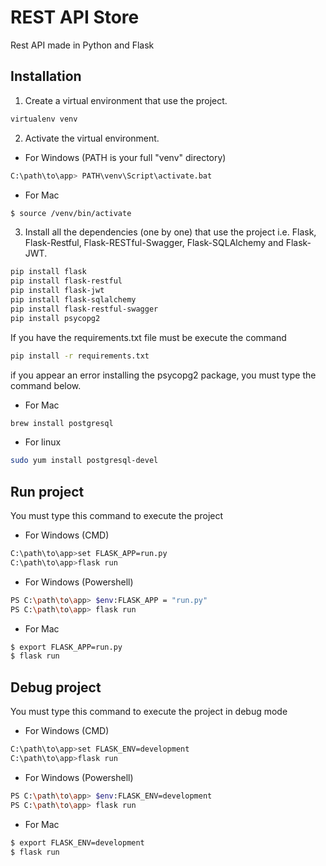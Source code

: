 # REST API Store

Rest API made in Python and Flask

## Installation

1. Create a virtual environment that use the project.

```bash
virtualenv venv
```

2. Activate the virtual environment.

* For Windows (PATH is your full "venv" directory)

```bash
C:\path\to\app> PATH\venv\Script\activate.bat
```

* For Mac
```bash
$ source /venv/bin/activate
```

3. Install all the dependencies (one by one) that use the project i.e. Flask, Flask-Restful, Flask-RESTful-Swagger, Flask-SQLAlchemy and Flask-JWT.

```bash
pip install flask
pip install flask-restful
pip install flask-jwt
pip install flask-sqlalchemy
pip install flask-restful-swagger
pip install psycopg2
```

If you have the requirements.txt file must be execute the command

```bash
pip install -r requirements.txt
```

if you appear an error installing the psycopg2 package, you must type the command below.

* For Mac
```bash
brew install postgresql
```

* For linux
```bash
sudo yum install postgresql-devel
```

## Run project

You must type this command to execute the project

* For Windows (CMD)
```bash
C:\path\to\app>set FLASK_APP=run.py
C:\path\to\app>flask run
```

* For Windows (Powershell)
```bash
PS C:\path\to\app> $env:FLASK_APP = "run.py"
PS C:\path\to\app> flask run
```

* For Mac
```bash
$ export FLASK_APP=run.py
$ flask run
```

## Debug project

You must type this command to execute the project in debug mode

* For Windows (CMD)
```bash
C:\path\to\app>set FLASK_ENV=development
C:\path\to\app>flask run
```

* For Windows (Powershell)
```bash
PS C:\path\to\app> $env:FLASK_ENV=development
PS C:\path\to\app> flask run
```

* For Mac
```bash
$ export FLASK_ENV=development
$ flask run
```